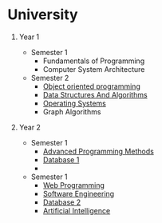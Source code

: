 # University

1. Year 1
   - Semester 1
     - Fundamentals of Programming
     - Computer System Architecture
   - Semester 2
     - [Object oriented programming](https://github.com/StefanButacu/Object-Oriented-Programming)
     - [Data Structures And Algorithms](https://github.com/StefanButacu/Data-Structures-and-Algorithms)
     - [Operating Systems](https://github.com/StefanButacu/Operating-Systems) 
     - Graph Algorithms
  
2. Year 2
   - Semester 1
      - [Advanced Programming Methods](https://github.com/StefanButacu/Advanced-Programming-Methods)  
      - [Database 1]()
      - 
   - Semester 1
      - [Web Programming]()
      - [Software Engineering](https://github.com/StefanButacu/Software_Engineering-Bug_Management)
      - [Database 2]()
      - [Artificial Intelligence](https://github.com/StefanButacu/Artificial-Intelligence)  
